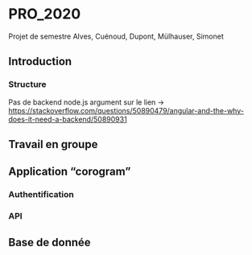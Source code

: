# PRO_2020

Projet de semestre Alves, Cuénoud, Dupont, Mülhauser, Simonet

## Introduction

### Structure

Pas de backend node.js argument sur le lien -> https://stackoverflow.com/questions/50890479/angular-and-the-why-does-it-need-a-backend/50890931

## Travail en groupe

## Application “corogram”

### Authentification

### API





## Base de donnée

